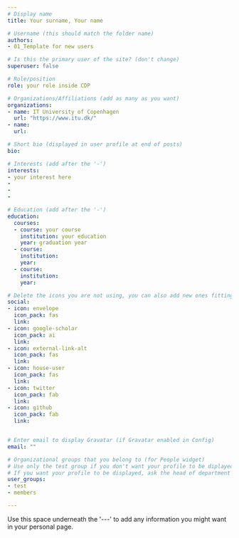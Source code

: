 ```yaml
---
# Display name
title: Your surname, Your name

# Username (this should match the folder name)
authors: 
- 01_Template for new users

# Is this the primary user of the site? (don't change)
superuser: false

# Role/position
role: your role inside CDP

# Organizations/Affiliations (add as many as you want)
organizations:
- name: IT University of Copenhagen
  url: "https://www.itu.dk/"
- name: 
  url: 

# Short bio (displayed in user profile at end of posts)
bio: 

# Interests (add after the '-')
interests:
- your interest here
-
-
-

# Education (add after the '-')
education:
  courses:
  - course: your course
    institution: your education
    year: graduation year
  - course: 
    institution: 
    year: 
  - course: 
    institution: 
    year: 

# Delete the icons you are not using, you can also add new ones fitting your needs by browsing https://fontawesome.com/icons (more than 4/5 icons are not advised)
social:
- icon: envelope
  icon_pack: fas
  link: 
- icon: google-scholar
  icon_pack: ai
  link: 
- icon: external-link-alt
  icon_pack: fas
  link: 
- icon: house-user
  icon_pack: fas
  link: 
- icon: twitter
  icon_pack: fab
  link: 
- icon: github
  icon_pack: fab
  link: 


# Enter email to display Gravatar (if Gravatar enabled in Config)
email: ""

# Organizational groups that you belong to (for People widget)
# Use only the test group if you don't want your profile to be diplayed
# If you want your profile to be displayed, ask the head of department for which user group to use
user_groups:
- test
- members

---
```


Use this space underneath the '---' to add any information you might want in your personal page. 